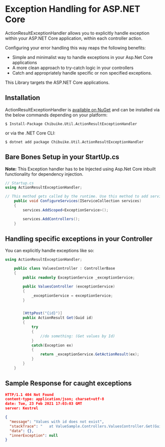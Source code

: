 ﻿# Exception Handling for ASP.NET Core

ActionResultExceptionHandler allows you to explicitly handle exception within your ASP.NET Core application, within each controller action.

Configuring your error handling this way reaps the following benefits:

- Simple and minimalist way to handle exceptions in your Asp.Net Core applications
- A more clean approach to try-catch logic in your controllers
- Catch and appropriately handle specific or non specified exceptions.

This Library targets the ASP.NET Core applications.

## Installation

ActionResultExceptionHandler is [available on NuGet](https://www.nuget.org/packages/Chibuike.Util.ActionResultExceptionHandler/) and can be installed via the below commands depending on your platform:

```
$ Install-Package Chibuike.Util.ActionResultExceptionHandler
```
or via the .NET Core CLI:

```
$ dotnet add package Chibuike.Util.ActionResultExceptionHandler
```

## Bare Bones Setup in your StartUp.cs

**Note:** This Exception handler has to be Injected using Asp.Net Core inbuilt functionality for dependency injection.

```csharp
// Startup.cs
using ActionResultExceptionHandler;

// This method gets called by the runtime. Use this method to add services to the container.
    public void ConfigureServices(IServiceCollection services)
    {
        services.AddScoped<ExceptionService>();

        services.AddControllers();
    }
```


## Handling specific exceptions in your Controller

You can explicitly handle exceptions like so:

```csharp
using ActionResultExceptionHandler;

    public class ValuesController : ControllerBase
    {
        public readonly ExceptionService _exceptionService;

        public ValuesController (exceptionService)
        {
            _exceptionService = exceptionService;
        }


        [HttpPost("{id}")]
        public ActionResult Get(Guid id)
        {  
            try
            {
                //do something: (Get values by Id)
            }
            catch(Exception ex)
            {
                return _exceptionService.GetActionResult(ex);
            }
        }
    }
```


## Sample Response for caught exceptions
```json
HTTP/1.1 404 Not Found
content-type: application/json; charset=utf-8 
date: Tue, 23 Feb 2021 17:03:03 GMT 
server: Kestrel

{
  "message": "Values with id does not exist",
  "stackTrace": "   at ValueSample.Controllers.ValuesController.Get(Guid id) in C:\\Users\\Chibuike\\source\\repos\\ValueSample\\Controllers\\ValuesController.cs:line 63",
  "data": {},
  "innerException": null
}
```
